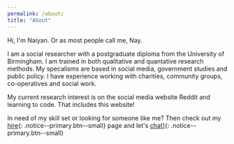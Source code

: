 ```yaml
---
permalink: /about/
title: "About"
---
```


Hi, I'm Naiyan. Or as most people call me, Nay.

I am a social researcher with a postgraduate diploma from the University of Birmingham. I am trained in both qualitative and quantative research methods. My specalisms are based in social media, government studies and public policy. I have experience working with charities, community groups, co-operatives and social work. 

My current research interest is on the social media website Reddit and learning to code. That includes this website!

In need of my skill set or looking for someone like me? Then check out my [hire](/_pages/hire-me.md){: .notice--primary.btn--small} page and let's [chat](mailto:naiyan@hotmail.co.uk)]{: .notice--primary.btn--small}
